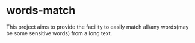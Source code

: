 # words-match
This project aims to provide the facility to easily match all/any words(may be some sensitive words) from a long text.
